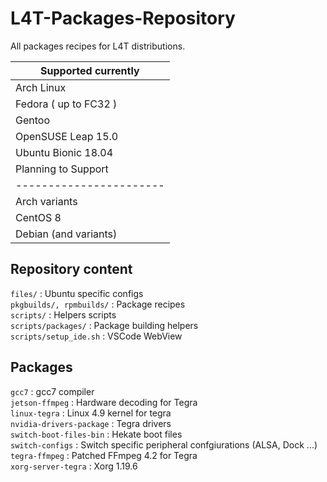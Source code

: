 # L4T-Packages-Repository

All packages recipes for L4T distributions.

| Supported currently   |
|-----------------------|
| Arch Linux            |
| Fedora ( up to FC32 ) |
| Gentoo                |
| OpenSUSE Leap 15.0    |
| Ubuntu Bionic 18.04  
| Planning to Support   |
|-----------------------|
| Arch variants         |
| CentOS 8              |
| Debian (and variants) |

## Repository content

`files/` : Ubuntu specific configs \
`pkgbuilds/, rpmbuilds/` : Package recipes \
`scripts/` : Helpers scripts \
`scripts/packages/` : Package building helpers \
`scripts/setup_ide.sh` : VSCode WebView

## Packages

`gcc7` : gcc7 compiler \
`jetson-ffmpeg` : Hardware decoding for Tegra \
`linux-tegra` : Linux 4.9 kernel for tegra \
`nvidia-drivers-package` : Tegra drivers \
`switch-boot-files-bin` : Hekate boot files \
`switch-configs` : Switch specific peripheral confgiurations (ALSA, Dock ...) \
`tegra-ffmpeg` : Patched FFmpeg 4.2 for Tegra \
`xorg-server-tegra` : Xorg 1.19.6